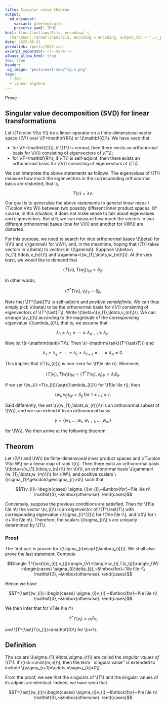 ```yaml
---
title: Singular value theorem
output:
  md_document:
    variant: gfm+footnotes
    preserve_yaml: TRUE
knit: (function(inputFile, encoding) {
  rmarkdown::render(inputFile, encoding = encoding, output_dir = "../_posts") })
date: 2025-05-01
permalink: /posts/2025-svd
excerpt_separator: <!--more-->
always_allow_html: true
toc: true
header:
 og_image: "posts/nest-map/fig-1.png"
tags:
  - SVD
  - linear algebra
---
```


Prove

<!--more-->

## Singular value decomposition (SVD) for linear transformations

Let \\(T\colon V\to V\\) be a linear operator
on a finite-dimensional vector space \\(V\\) over 
\\(F=\mathbf{R}\\) or \\(\mathbf{C}\\).
We have seen that 

- for \\(F=\mathbf{C}\\), if \\(T\\) is normal, then there
  exists an orthonormal basis for \\(V\\) consisting of eigenvectors of 
  \\(T\\);
- for \\(F=\mathbf{R}\\), if \\(T\\) is self-adjoint, then there
  exists an orthonormal basis for \\(V\\) consisting of eigenvectors of 
  \\(T\\).

We can interprete the above statements as follows. The eigenvalues
of \\(T\\) measure how much the eigenvectors in the corresponding 
orthonormal basis are distorted, that is,

$$T(v)=\lambda v.$$

Our goal is to generalize the above statements to general linear maps 
\\(T\colon V\to W\\) between two possibly different inner 
product spaces. Of course, in this situation, it does not 
make sense to talk about eigenvalues and eigenvectors. But still,
we can measure how much the vectors in two different orthonormal bases
(one for \\(V\\) and another for \\(W\\)) are distorted.

For this purpose, we need to search for nice orthonormal bases \\(\beta\\)
for \\(V\\) and \\(\gamma\\) for \\(W\\), and, in the meantime, hoping that 
\\(T\\) takes vectors in \\(\beta\\) to vectors in \\(\gamma\\). Suppose
\\(\beta=\\{v_{1},\ldots,v_{n}\\}\\) and \\(\gamma=\\{w_{1},\ldots,w_{m}\\}\\).
At the very least, we would like to demand that 

  $$\langle T(v_{i}),T(w_{j})\rangle_{W}=\delta_{ij}.$$

In other words,

  $$\langle T^{\ast}T(v_{i}),v_{j}\rangle_{V}=\delta_{ij}.$$

Note that \\(T^{\ast}T\\) is self-adjoint and _positive semidefinite_. We 
can thus simply pick \\(\beta\\) to be the orthonormal basis for \\(V\\)
consisting of eigenvectors of \\(T^{\ast}T\\). Write \\(\beta=\\{v_{1},\ldots,v_{n}\\}\\).
We can arrange \\(v_{i}\\) according to the magnitude of the corresponding eigenvalue \\(\lambda_{i}\\);
that is, we assume that 

  $$\lambda_{1}\ge\lambda_{2}\ge\cdots \ge\lambda_{n-1}\ge\lambda_{n}.$$

Now let \\(r=\mathrm{rank}(T)\\). Then \\(r=\mathrm{rank}(T^{\ast}T)\\) and 

  $$\lambda_{1}\ge\lambda_{2}\ge\cdots \ge\lambda_{r}>\lambda_{r+1}=\cdots=\lambda_{n}=0.$$

This implies that \\(T(v_{i})\\) is non-zero for \\(1\le i\le r\\). Moreover,

$$\langle T(v_{i}),T(w_{j})\rangle_{W}=\langle T^{\ast}T(v_{i}),v_{j}\rangle_{V}=\lambda_{i}\delta_{ij}.$$

If we set \\(w_{i}:=T(v_{i})/\sqrt{\lambda_{i}}\\) for \\(1\le i\le r\\), then 

  $$\langle w_{i},w_{j}\rangle_{W}=\delta_{ij}~\mbox{for}~1\le i,j\le r.$$

Said differently, the set \\(\\{w_{1},\ldots,w_{r}\\}\\) is an orthonormal subset of \\(W\\),
and we can extend it to an orthonormal basis 

  $$\gamma=\{w_{1},\ldots,w_{r},w_{r+1},\ldots,w_{m}\}$$

for \\(W\\). We then arrive at the following theorem.

## Theorem
Let \\(V\\) and \\(W\\) be finite-dimensional inner product spaces 
and \\(T\colon V\to W\\) be a linear map of rank \\(r\\).
Then there exist an orthonormal basis \\(\beta=\\{v_{1},\ldots,v_{n}\\}\\) for \\(V\\),
an orthonormal basis \\(\gamma=\\{w_{1},\ldots,w_{m}\\}\\) for \\(W\\), and
positive scalars \\(\sigma_{1}\ge\cdots\ge\sigma_{r}>0\\) such that

  $$T(v_{i})=\begin{cases}
  \sigma_{i}w_{i},~&\mbox{for}~1\le i\le r\\
  \mathbf{0},~&\mbox{otherwise}.
  \end{cases}$$

Conversely, suppose the previous conditions are satisfied. Then for 
\\(1\le i\le n\\) the vector \\(v_{i}\\) is an eigenvector of \\(T^{\ast}T\\)
with corresponding eigenvalue \\(\sigma_{i}^{2}\\) for \\(1\le i\le r\\), and \\(0\\)
for \\(r+1\le i\le n\\). Therefore, the scalars \\(\sigma_{i}\\)'s are uniquely determined by \\(T\\).

### Proof

The first part is proven for \\(\sigma_{i}=\sqrt{\lambda_{i}}\\).
We shall also prove the last statement.
Compute

  $$\langle T^{\ast}(w_{i}),v_{j}\rangle_{V}=\langle w_{i},T(v_{j})\rangle_{W}
  =\begin{cases}
  \sigma_{i}\delta_{ij},~&\mbox{for}~1\le i\le r\\
  \mathbf{0},~&\mbox{otherwise}.
  \end{cases}$$

Hence we have

  $$T^{\ast}(w_{i})=\begin{cases}
  \sigma_{i}v_{i},~&\mbox{for}~1\le i\le r\\
  \mathbf{0},~&\mbox{otherwise}.
  \end{cases}$$

We then infer that for \\(1\le i\le r\\) 

  $$T^{\ast}T(v_{i})=\sigma_{i}^{2}v_{i}$$

and \\(T^{\ast}T(v_{i})=\mathbf{0}\\) for \\(i>r\\).


## Definition
The scalars \\(\sigma_{1},\ldots,\sigma_{r}\\) are called the
_singular values of \\(T\\)_. If \\(r<k:=\min\\{m,n\\}\\), then
the term ``singular value'' is extended to include \\(\sigma_{r+1}=\cdots =\sigma_{k}=0\\).



From the proof, we see that the singulars of \\(T\\) and
the singular values of its adjoint are identical. Indeed, we have seen that 

  $$T^{\ast}(w_{i})=\begin{cases}
  \sigma_{i}v_{i},~&\mbox{for}~1\le i\le r\\
  \mathbf{0},~&\mbox{otherwise}.
  \end{cases}$$

